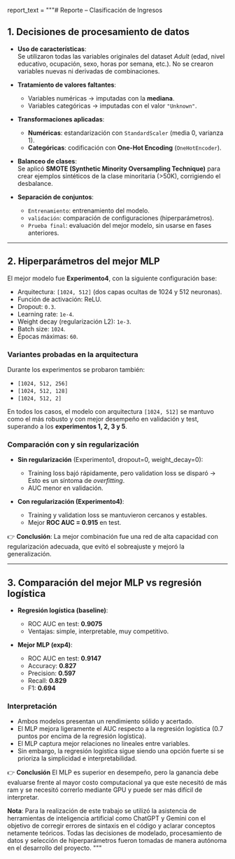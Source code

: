 report_text = """# Reporte – Clasificación de Ingresos

## 1. Decisiones de procesamiento de datos

- **Uso de características**:  
  Se utilizaron todas las variables originales del dataset *Adult* (edad, nivel educativo, ocupación, sexo, horas por semana, etc.). No se crearon variables nuevas ni derivadas de combinaciones.

- **Tratamiento de valores faltantes**:  
  - Variables numéricas → imputadas con la **mediana**.  
  - Variables categóricas → imputadas con el valor `"Unknown"`.  

- **Transformaciones aplicadas**:  
  - **Numéricas**: estandarización con `StandardScaler` (media 0, varianza 1).  
  - **Categóricas**: codificación con **One-Hot Encoding** (`OneHotEncoder`).  

- **Balanceo de clases**:  
  Se aplicó **SMOTE (Synthetic Minority Oversampling Technique)** para crear ejemplos sintéticos de la clase minoritaria (>50K), corrigiendo el desbalance.

- **Separación de conjuntos**:  
  - `Entrenamiento`: entrenamiento del modelo.  
  - `validación`: comparación de configuraciones (hiperparámetros).  
  - `Prueba final`: evaluación del mejor modelo, sin usarse en fases anteriores.

---

## 2. Hiperparámetros del mejor MLP

El mejor modelo fue **Experimento4**, con la siguiente configuración base:

- Arquitectura: `[1024, 512]` (dos capas ocultas de 1024 y 512 neuronas).  
- Función de activación: ReLU.  
- Dropout: `0.3`.  
- Learning rate: `1e-4`.  
- Weight decay (regularización L2): `1e-3`.  
- Batch size: `1024`.  
- Épocas máximas: `60`.  

### Variantes probadas en la arquitectura
Durante los experimentos se probaron también:
- `[1024, 512, 256]`  
- `[1024, 512, 128]`  
- `[1024, 512, 2]`  

En todos los casos, el modelo con arquitectura `[1024, 512]` se mantuvo como el más robusto y con mejor desempeño en validación y test, superando a los **experimentos 1, 2, 3 y 5**.

### Comparación con y sin regularización
- **Sin regularización** (Experimento1, dropout=0, weight_decay=0):  
  - Training loss bajó rápidamente, pero validation loss se disparó → Esto es un síntoma de *overfitting*.  
  - AUC menor en validación.  

- **Con regularización (Experimento4)**:  
  - Training y validation loss se mantuvieron cercanos y estables.  
  - Mejor **ROC AUC = 0.915** en test.  

👉 **Conclusión**: La mejor combinación fue una red de alta capacidad con regularización adecuada, que evitó el sobreajuste y mejoró la generalización.

---

## 3. Comparación del mejor MLP vs regresión logística

- **Regresión logística (baseline)**:  
  - ROC AUC en test: **0.9075**  
  - Ventajas: simple, interpretable, muy competitivo.

- **Mejor MLP (exp4)**:  
  - ROC AUC en test: **0.9147**  
  - Accuracy: **0.827**  
  - Precision: **0.597**  
  - Recall: **0.829**  
  - F1: **0.694**  

### Interpretación
- Ambos modelos presentan un rendimiento sólido y acertado.  
- El MLP mejora ligeramente el AUC respecto a la regresión logística (0.7 puntos por encima de la regresión logística).  
- El MLP captura mejor relaciones no lineales entre variables.  
- Sin embargo, la regresión logística sigue siendo una opción fuerte si se prioriza la simplicidad e interpretabilidad.

👉 **Conclusión** 
El MLP es superior en desempeño, pero la ganancia debe evaluarse frente al mayor costo computacional ya que este necesitó de más ram y se necesitó correrlo mediante GPU y puede ser más difícil de interpretar.

**Nota**: Para la realización de este trabajo se utilizó la asistencia de herramientas de inteligencia artificial como ChatGPT y Gemini con el objetivo de corregir errores de sintaxis en el código y aclarar conceptos netamente teóricos. Todas las decisiones de modelado, procesamiento de datos y selección de hiperparámetros fueron tomadas de manera autónoma en el desarrollo del proyecto.
"""

